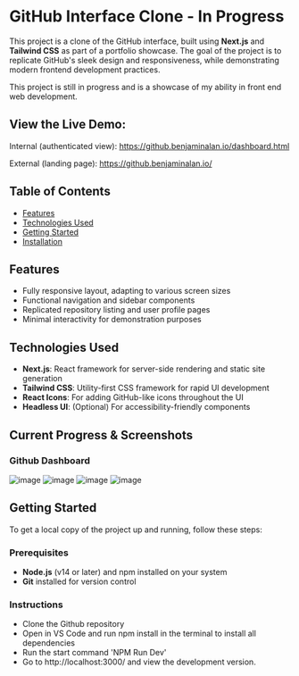 # GitHub Interface Clone - In Progress

This project is a clone of the GitHub interface, built using **Next.js** and **Tailwind CSS** as part of a portfolio showcase. The goal of the project is to replicate GitHub's sleek design and responsiveness, while demonstrating modern frontend development practices.

This project is still in progress and is a showcase of my ability in front end web development.

## View the Live Demo:
Internal (authenticated view):
https://github.benjaminalan.io/dashboard.html

External (landing page):
https://github.benjaminalan.io/

## Table of Contents

- [Features](#features)
- [Technologies Used](#technologies-used)
- [Getting Started](#getting-started)
- [Installation](#installation)

## Features

- Fully responsive layout, adapting to various screen sizes
- Functional navigation and sidebar components
- Replicated repository listing and user profile pages
- Minimal interactivity for demonstration purposes

## Technologies Used

- **Next.js**: React framework for server-side rendering and static site generation
- **Tailwind CSS**: Utility-first CSS framework for rapid UI development
- **React Icons**: For adding GitHub-like icons throughout the UI
- **Headless UI**: (Optional) For accessibility-friendly components

## Current Progress & Screenshots
### Github Dashboard
![image](https://github.com/user-attachments/assets/10fdeec9-91ab-4b59-8e8e-f18ddd41a8d5)
![image](https://github.com/user-attachments/assets/ae5f7bfe-c0dd-4223-a733-592fea3489ca)
![image](https://github.com/user-attachments/assets/9572e97c-3de6-4583-aefa-3a3b5d7dbf0d)
![image](https://github.com/user-attachments/assets/14cd8871-fbb0-43d2-8e1f-6ddb1a40e91c)





## Getting Started

To get a local copy of the project up and running, follow these steps:

### Prerequisites

- **Node.js** (v14 or later) and npm installed on your system
- **Git** installed for version control
### Instructions
- Clone the Github repository
- Open in VS Code and run npm install in the terminal to install all dependencies
- Run the start command 'NPM Run Dev'
- Go to http://localhost:3000/ and view the development version.

